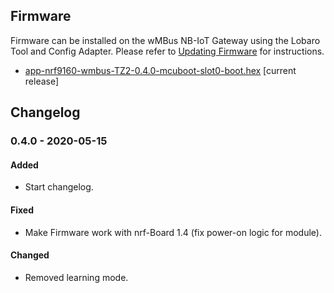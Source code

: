 ## Firmware
Firmware can be installed on the wMBus NB-IoT Gateway using the Lobaro Tool and Config Adapter. Please 
refer to [Updating Firmware](/tools/lobaro-tool.html#updating-firmware) for instructions.

* [app-nrf9160-wmbus-TZ2-0.4.0-mcuboot-slot0-boot.hex](firmware/app-nrf9160-wmbus-TZ2-0.4.0-mcuboot-slot0-boot.hex) [current release]

## Changelog

### 0.4.0 - 2020-05-15
#### Added
- Start changelog.
#### Fixed
- Make Firmware work with nrf-Board 1.4 (fix power-on logic for module).
#### Changed
- Removed learning mode.
